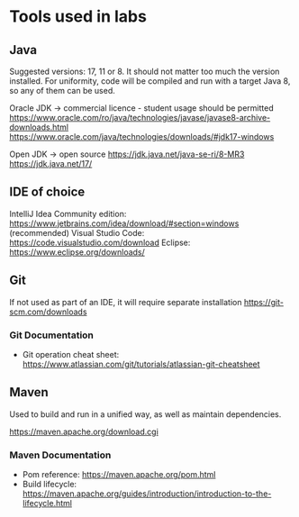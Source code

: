 # Tools used in labs

## Java

Suggested versions: 17, 11 or 8. It should not matter too much the version installed. For uniformity, code will be compiled and run with a target Java 8,
so any of them can be used.

Oracle JDK -> commercial licence - student usage should be permitted
https://www.oracle.com/ro/java/technologies/javase/javase8-archive-downloads.html
https://www.oracle.com/java/technologies/downloads/#jdk17-windows 

Open JDK -> open source
https://jdk.java.net/java-se-ri/8-MR3
https://jdk.java.net/17/ 

## IDE of choice

IntelliJ Idea Community edition: https://www.jetbrains.com/idea/download/#section=windows (recommended)
Visual Studio Code: https://code.visualstudio.com/download
Eclipse: https://www.eclipse.org/downloads/

## Git

If not used as part of an IDE, it will require separate installation
https://git-scm.com/downloads

### Git Documentation

* Git operation cheat sheet: https://www.atlassian.com/git/tutorials/atlassian-git-cheatsheet


## Maven

Used to build and run in a unified way, as well as maintain dependencies.

https://maven.apache.org/download.cgi

### Maven Documentation

* Pom reference: https://maven.apache.org/pom.html
* Build lifecycle: https://maven.apache.org/guides/introduction/introduction-to-the-lifecycle.html



